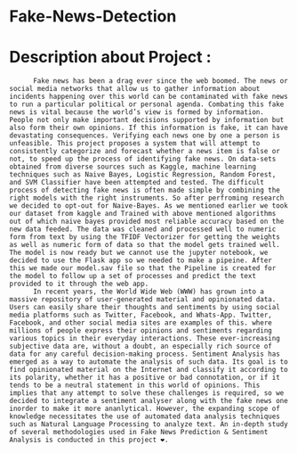 # Fake-News-Detection

# Description about Project :
          Fake news has been a drag ever since the web boomed. The news or social media networks that allow us to gather information about incidents happening over this world can be contaminated with fake news to run a particular political or personal agenda. Combating this fake news is vital because the world’s view is formed by information. People not only make important decisions supported by information but also form their own opinions. If this information is fake, it can have devastating consequences. Verifying each news one by one a person is unfeasible. This project proposes a system that will attempt to consistently categorize and forecast whether a news item is false or not, to speed up the process of identifying fake news. On data-sets obtained from diverse sources such as Kaggle, machine learning techniques such as Naive Bayes, Logistic Regression, Random Forest, and SVM Classifier have been attempted and tested. The difficult process of detecting fake news is often made simple by combining the right models with the right instruments. So after perfroming research we decided to opt-out for Naive-Bayes. As we mentioned earlier we took our dataset from kaggle and Trained with above mentioned algorithms out of which naive bayes provided most reliable accuracy based on the new data feeded. The data was cleaned and processed well to numeric form from text by using the TFIDF Vectorizer for getting the weights as well as numeric form of data so that the model gets trained well. The model is now ready but we cannot use the jupyter notebook, we decided to use the Flask app so we needed to make a pipeine. After this we made our model.sav file so that the Pipeline is created for the model to follow up a set of processes and predict the text provided to it through the web app.
          In recent years, the World Wide Web (WWW) has grown into a massive repository of user-generated material and opinionated data. Users can easily share their thoughts and sentiments by using social media platforms such as Twitter, Facebook, and Whats-App. Twitter, Facebook, and other social media sites are examples of this. where millions of people express their opinions and sentiments regarding various topics in their everyday interactions. These ever-increasing subjective data are, without a doubt, an especially rich source of data for any careful decision-making process. Sentiment Analysis has emerged as a way to automate the analysis of such data. Its goal is to find opinionated material on the Internet and classify it according to its polarity, whether it has a positive or bad connotation, or if it tends to be a neutral statement in this world of opinions. This implies that any attempt to solve these challenges is required, so we decided to integrate a sentiment analyser along with the fake news one inorder to make it more ananlytical. However, the expanding scope of knowledge necessitates the use of automated data analysis techniques such as Natural Language Processing to analyze text. An in-depth study of several methodologies used in Fake News Prediction & Sentiment Analysis is conducted in this project ❤️.

